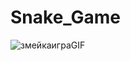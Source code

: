 ﻿# Snake_Game


![змейкаиграGIF](https://user-images.githubusercontent.com/103645516/229802134-bfcdd747-d331-4be1-a213-16485ef3216f.gif)
